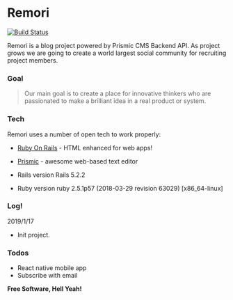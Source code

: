 # Remori

[![Build Status](https://travis-ci.org/joemccann/dillinger.svg?branch=master)](https://travis-ci.org/joemccann/dillinger)

Remori is a blog project powered by Prismic CMS Backend API.
As project grows we are going to create a world largest social community for recruiting project members.

### Goal

> Our main goal is to create a place for innovative thinkers
> who are passionated to make a brilliant idea in a real product or system.

### Tech

Remori uses a number of open tech to work properly:

* [Ruby On Rails] - HTML enhanced for web apps!
* [Prismic] - awesome web-based text editor

* Rails version
Rails 5.2.2

* Ruby version
ruby 2.5.1p57 (2018-03-29 revision 63029) [x86_64-linux]

### Log!

2019/1/17
  - Init project.

### Todos

 - React native mobile app
 - Subscribe with email

**Free Software, Hell Yeah!**

[//]: # (These are reference links used in the body of this note and get stripped out when the markdown processor does its job. There is no need to format nicely because it shouldn't be seen. Thanks SO - http://stackoverflow.com/questions/4823468/store-comments-in-markdown-syntax)

[Ruby On Rails]: <https://rubyonrails.org/>
[Prismic]: <https://prismic.io//>
